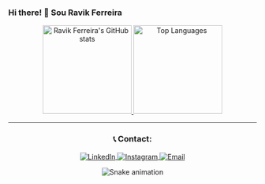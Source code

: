 ### Hi there! 👋 Sou Ravik Ferreira
  
<div align="center">
  <a href="https://github.com/RavikFerreira">
    <img height="180em" src="https://github-readme-stats.vercel.app/api?username=RavikFerreira&show_icons=true&theme=dark&title_color=f5e507&text_color=ffffff&bg_color=0d0d0d" alt="Ravik Ferreira's GitHub stats"/> 
    <img height="180em" src="https://github-readme-stats.vercel.app/api/top-langs?username=RavikFerreira&show_icons=true&theme=dark&title_color=f2e507&text_color=fafafa&bg_color=0d0d0d&hide_border=true&locale=en&layout=compact" alt="Top Languages"/>
  </a>
</div>

---

<h3 align="center">📞 Contact:</h3>
<p align="center">
  <a href="https://www.linkedin.com/in/ravik-ferreira-623009212/" target="_blank">
    <img align="center" src="https://img.shields.io/badge/LinkedIn-0077B5?style=for-the-badge&logo=linkedin&logoColor=white" alt="LinkedIn"/>
  </a>
  <a href="https://instagram.com/ravik_fr" target="_blank">
    <img align="center" src="https://img.shields.io/badge/-Instagram-%23E4405F?style=for-the-badge&logo=instagram&logoColor=white" alt="Instagram"/>
  </a>
  <a href="mailto:ravikferreira.developer@gmail.com">
    <img align="center" src="https://img.shields.io/badge/-Gmail-%23333?style=for-the-badge&logo=gmail&logoColor=white" alt="Email"/>
  </a>
</p>

<div align="center">
  <img src="https://github.com/RavikFerreira/RavikFerreira/blob/output/github-contribution-grid-snake.yaml" alt="Snake animation"/>
</div>


